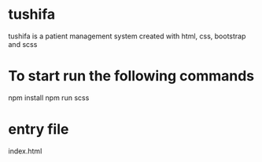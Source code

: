 # tushifa
tushifa is a patient management system created with html, css, bootstrap and scss

# To start run the following commands
npm install
npm run scss

# entry file
index.html
